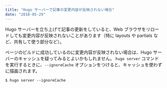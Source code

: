 ```yaml
---
title: "Hugo サーバーで記事の変更内容が反映されない場合"
date: "2018-05-29"
---
```


Hugo サーバーを立ち上げて記事の更新をしていると、Web ブラウザをリロードしても変更内容が反映されないことがあります（特に layouts や partials など、共有して使う部分など）。

ページのビルドに成功しているのに変更内容が反映されない場合は、Hugo サーバーのキャッシュを疑ってみるとよいかもしれません。
`hugo server` コマンドを実行するときに、`--ignoreCache` オプションをつけると、キャッシュを使わずに描画されます。

~~~
$ hugo server --ignoreCache
~~~

